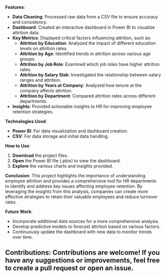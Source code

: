 
**Features**:
- **Data Cleaning**: Processed raw data from a CSV file to ensure accuracy and consistency.
- **Dashboard**: Created an interactive dashboard in Power BI to visualize attrition data.
- **Key Metrics**: Displayed critical factors influencing attrition, such as:
  - **Attrition by Education**: Analyzed the impact of different education levels on attrition rates.
  - **Attrition by Age**: Identified trends in attrition across various age groups.
  - **Attrition by Job Role**: Examined which job roles have higher attrition rates.
  - **Attrition by Salary Slab**: Investigated the relationship between salary ranges and attrition.
  - **Attrition by Years at Company**: Analyzed how tenure at the company affects attrition.
  - **Attrition by Department**: Compared attrition rates across different departments.
- **Insights**: Provided actionable insights to HR for improving employee retention strategies.

**Technologies Used**:
- **Power BI**: For data visualization and dashboard creation.
- **CSV**: For data storage and initial data handling.

**How to Use**:
1. **Download** the project files.
2. **Open** the Power BI file (.pbix) to view the dashboard.
3. **Explore** the various charts and insights provided.


**Conclusion**:
This project highlights the importance of understanding employee attrition and provides a comprehensive tool for HR departments to identify and address key issues affecting employee retention. By leveraging the insights from this analysis, companies can create more effective strategies to retain their valuable employees and reduce turnover rates.

**Future Work**:
- Incorporate additional data sources for a more comprehensive analysis.
- Develop predictive models to forecast attrition based on various factors.
- Continuously update the dashboard with new data to monitor trends over time.

**Contributions**:
Contributions are welcome! If you have any suggestions or improvements, feel free to create a pull request or open an issue.
---
